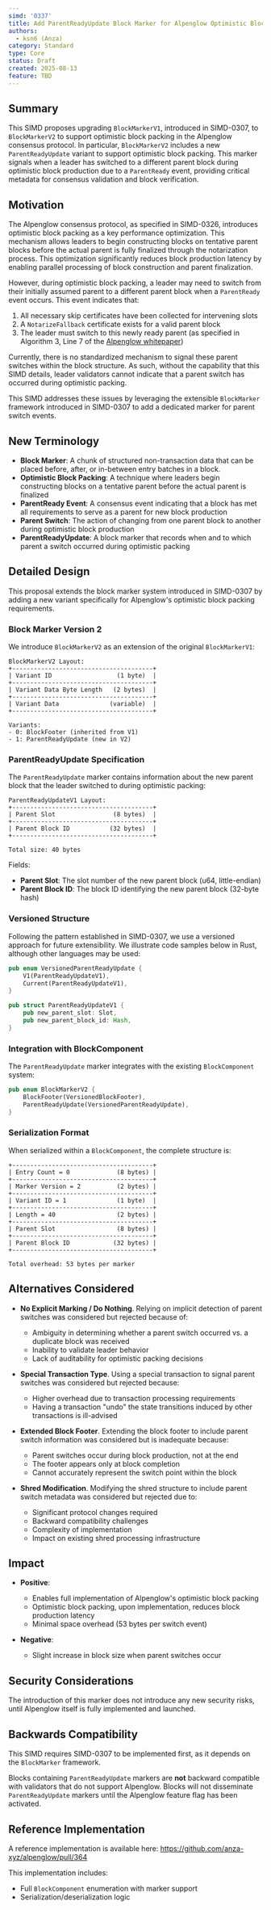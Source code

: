 ```yaml
---
simd: '0337'
title: Add ParentReadyUpdate Block Marker for Alpenglow Optimistic Block Packing
authors:
  - ksn6 (Anza)
category: Standard
type: Core
status: Draft
created: 2025-08-13
feature: TBD
---
```


## Summary

This SIMD proposes upgrading `BlockMarkerV1`, introduced in SIMD-0307, to `BlockMarkerV2` to support optimistic block packing in the Alpenglow consensus protocol. In particular, `BlockMarkerV2` includes a new `ParentReadyUpdate` variant to support optimistic block packing. This marker signals when a leader has switched to a different parent block during optimistic block production due to a `ParentReady` event, providing critical metadata for consensus validation and block verification.

## Motivation

The Alpenglow consensus protocol, as specified in SIMD-0326, introduces optimistic block packing as a key performance optimization. This mechanism allows leaders to begin constructing blocks on tentative parent blocks before the actual parent is fully finalized through the notarization process. This optimization significantly reduces block production latency by enabling parallel processing of block construction and parent finalization.

However, during optimistic block packing, a leader may need to switch from their initially assumed parent to a different parent block when a `ParentReady` event occurs. This event indicates that:
1. All necessary skip certificates have been collected for intervening slots
2. A `NotarizeFallback` certificate exists for a valid parent block
3. The leader must switch to this newly ready parent (as specified in Algorithm 3, Line 7 of the [Alpenglow whitepaper](https://www.anza.xyz/alpenglow-1-1))

Currently, there is no standardized mechanism to signal these parent switches within the block structure. As such, without the capability that this SIMD details, leader validators cannot indicate that a parent switch has occurred during optimistic packing.

This SIMD addresses these issues by leveraging the extensible `BlockMarker` framework introduced in SIMD-0307 to add a dedicated marker for parent switch events.

## New Terminology

- **Block Marker**: A chunk of structured non-transaction data that can be placed before, after, or in-between entry batches in a block.
- **Optimistic Block Packing**: A technique where leaders begin constructing blocks on a tentative parent before the actual parent is finalized
- **ParentReady Event**: A consensus event indicating that a block has met all requirements to serve as a parent for new block production
- **Parent Switch**: The action of changing from one parent block to another during optimistic block production
- **ParentReadyUpdate**: A block marker that records when and to which parent a switch occurred during optimistic packing

## Detailed Design

This proposal extends the block marker system introduced in SIMD-0307 by adding a new variant specifically for Alpenglow's optimistic block packing requirements.

### Block Marker Version 2

We introduce `BlockMarkerV2` as an extension of the original `BlockMarkerV1`:

```
BlockMarkerV2 Layout:
+---------------------------------------+
| Variant ID                  (1 byte)  |
+---------------------------------------+
| Variant Data Byte Length   (2 bytes)  |
+---------------------------------------+
| Variant Data              (variable)  |
+---------------------------------------+

Variants:
- 0: BlockFooter (inherited from V1)
- 1: ParentReadyUpdate (new in V2)
```

### ParentReadyUpdate Specification

The `ParentReadyUpdate` marker contains information about the new parent block that the leader switched to during optimistic packing:

```
ParentReadyUpdateV1 Layout:
+---------------------------------------+
| Parent Slot                (8 bytes)  |
+---------------------------------------+
| Parent Block ID           (32 bytes)  |
+---------------------------------------+

Total size: 40 bytes
```

Fields:
- **Parent Slot**: The slot number of the new parent block (u64, little-endian)
- **Parent Block ID**: The block ID identifying the new parent block (32-byte hash)

### Versioned Structure

Following the pattern established in SIMD-0307, we use a versioned approach for future extensibility. We illustrate code samples below in Rust, although other languages may be used:

```rust
pub enum VersionedParentReadyUpdate {
    V1(ParentReadyUpdateV1),
    Current(ParentReadyUpdateV1),
}

pub struct ParentReadyUpdateV1 {
    pub new_parent_slot: Slot,
    pub new_parent_block_id: Hash,
}
```

### Integration with BlockComponent

The `ParentReadyUpdate` marker integrates with the existing `BlockComponent` system:

```rust
pub enum BlockMarkerV2 {
    BlockFooter(VersionedBlockFooter),
    ParentReadyUpdate(VersionedParentReadyUpdate),
}
```

### Serialization Format

When serialized within a `BlockComponent`, the complete structure is:

```
+---------------------------------------+
| Entry Count = 0             (8 bytes) |
+---------------------------------------+
| Marker Version = 2          (2 bytes) |
+---------------------------------------+
| Variant ID = 1              (1 byte)  |
+---------------------------------------+
| Length = 40                 (2 bytes) |
+---------------------------------------+
| Parent Slot                 (8 bytes) |
+---------------------------------------+
| Parent Block ID            (32 bytes) |
+---------------------------------------+

Total overhead: 53 bytes per marker
```

## Alternatives Considered

- **No Explicit Marking / Do Nothing**.
  Relying on implicit detection of parent switches was considered but rejected because of:
  - Ambiguity in determining whether a parent switch occurred vs. a duplicate block was received
  - Inability to validate leader behavior
  - Lack of auditability for optimistic packing decisions

- **Special Transaction Type**.
  Using a special transaction to signal parent switches was considered but rejected because:
  - Higher overhead due to transaction processing requirements
  - Having a transaction "undo" the state transitions induced by other transactions is ill-advised

- **Extended Block Footer**.
  Extending the block footer to include parent switch information was considered but is inadequate because:
  - Parent switches occur during block production, not at the end
  - The footer appears only at block completion
  - Cannot accurately represent the switch point within the block

- **Shred Modification**.
  Modifying the shred structure to include parent switch metadata was considered but rejected due to:
  - Significant protocol changes required
  - Backward compatibility challenges
  - Complexity of implementation
  - Impact on existing shred processing infrastructure

## Impact

- **Positive**:
  - Enables full implementation of Alpenglow's optimistic block packing
  - Optimistic block packing, upon implementation, reduces block production latency
  - Minimal space overhead (53 bytes per switch event)

- **Negative**:
  - Slight increase in block size when parent switches occur

## Security Considerations

The introduction of this marker does not introduce any new security risks, until Alpenglow itself is fully implemented and launched.

## Backwards Compatibility

This SIMD requires SIMD-0307 to be implemented first, as it depends on the `BlockMarker` framework.

Blocks containing `ParentReadyUpdate` markers are **not** backward compatible with validators that do not support Alpenglow. Blocks will not disseminate `ParentReadyUpdate` markers until the Alpenglow feature flag has been activated.

## Reference Implementation

A reference implementation is available here: https://github.com/anza-xyz/alpenglow/pull/364

This implementation includes:
- Full `BlockComponent` enumeration with marker support
- Serialization/deserialization logic

